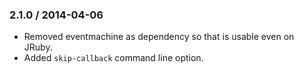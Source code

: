 ### 2.1.0 / 2014-04-06

* Removed eventmachine as dependency so that is usable even on JRuby.
* Added `skip-callback` command line option.